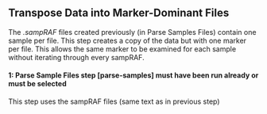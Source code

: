 ## Transpose Data into Marker-Dominant Files

The *.sampRAF* files created previously (in Parse Samples Files) contain one sample per file. This step creates a copy of the data but with one marker per file. This allows the same marker to be examined for each sample without iterating through every sampRAF.

#### 1: Parse Sample Files step [parse-samples] must have been run already or must be selected
This step uses the sampRAF files (same text as in previous step)
